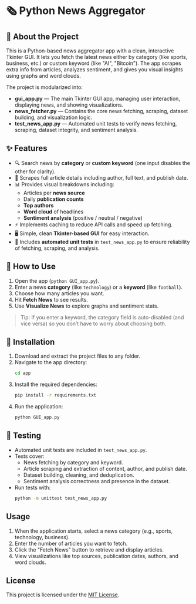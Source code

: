# 🗞️ Python News Aggregator

## 📌 About the Project

This is a Python-based news aggregator app with a clean, interactive Tkinter GUI. It lets you fetch the latest news either by category (like sports, business, etc.) or custom keyword (like "AI", "Bitcoin"). The app scrapes extra info from articles, analyzes sentiment, and gives you visual insights using graphs and word clouds.

The project is modularized into:

- **gui_app.py** — The main Tkinter GUI app, managing user interaction, displaying news, and showing visualizations.
- **news_fetcher.py** — Contains the core news fetching, scraping, dataset building, and visualization logic.
- **test_news_app.py** — Automated unit tests to verify news fetching, scraping, dataset integrity, and sentiment analysis.

## ✨ Features

- 🔍 Search news by **category** or **custom keyword** (one input disables the other for clarity).
- 📄 Scrapes full article details including author, full text, and publish date.
- 📊 Provides visual breakdowns including:
  - Articles per **news source**
  - Daily **publication counts**
  - **Top authors**
  - **Word cloud** of headlines
  - **Sentiment analysis** (positive / neutral / negative)
- ⚡ Implements caching to reduce API calls and speed up fetching.
- 🖥️ Simple, clean **Tkinter-based GUI** for easy interaction.
- 🧪 Includes **automated unit tests** in `test_news_app.py` to ensure reliability of fetching, scraping, and analysis.

## 🚀 How to Use

1. Open the app (`python GUI_app.py`).
2. Enter a news **category** (like `technology`) or a **keyword** (like `football`).
3. Choose how many articles you want.
4. Hit **Fetch News** to see results.
5. Use **Visualize News** to explore graphs and sentiment stats.

> Tip: If you enter a keyword, the category field is auto-disabled (and vice versa) so you don’t have to worry about choosing both.

## 🧪 Installation

1. Download and extract the project files to any folder.
2. Navigate to the app directory:
   ```bash
   cd app
   ```
3. Install the required dependencies:
   ```bash
   pip install -r requirements.txt
   ```
4. Run the application:
   ```bash
   python GUI_app.py
   ```

## 🧪 Testing

- Automated unit tests are included in `test_news_app.py`.
- Tests cover:
  - News fetching by category and keyword.
  - Article scraping and extraction of content, author, and publish date.
  - Dataset building, cleaning, and deduplication.
  - Sentiment analysis correctness and presence in the dataset.
- Run tests with:
  ```bash
  python -m unittest test_news_app.py
  ```

## Usage

1. When the application starts, select a news category (e.g., sports, technology, business).
2. Enter the number of articles you want to fetch.
3. Click the "Fetch News" button to retrieve and display articles.
4. View visualizations like top sources, publication dates, authors, and word clouds.

## License

This project is licensed under the [MIT License](LICENSE).
